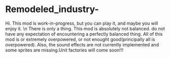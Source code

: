# Remodeled_industry-
Hi. This mod is work-in-progress, but you can play it, and maybe you will enjoy it. \n There is only a thing. This mod is absolutely not balanced. do not have any expectation of encountering a perfectly balanced thing. All of this mod is or extremely overpowered, or not enought good(principally all is overpowered). Also, the sound effects are not currently implemented and some sprites are missing.Unit factories will come soon!!!
